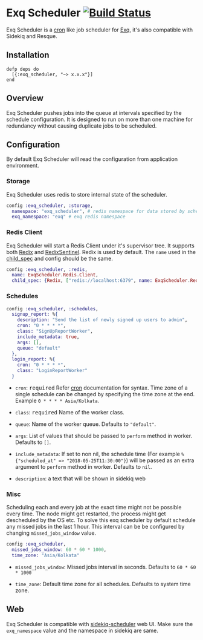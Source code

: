 # Exq Scheduler [![Build Status](https://travis-ci.org/activesphere/exq-scheduler.svg?branch=master)](https://travis-ci.org/activesphere/exq-scheduler)

Exq Scheduler is a [cron](https://en.wikipedia.org/wiki/Cron) like job scheduler for
[Exq](https://github.com/akira/exq), it's also compatible with Sidekiq
and Resque.

## Installation

```
defp deps do
  [{:exq_scheduler, "~> x.x.x"}]
end
```

## Overview

Exq Scheduler pushes jobs into the queue at intervals specified by the
schedule configuration. It is designed to run on more than one machine
for redundancy without causing duplicate jobs to be scheduled.

## Configuration

By default Exq Scheduler will read the configuration from application environment.

### Storage

Exq Scheduler uses redis to store internal state of the scheduler.

```elixir
config :exq_scheduler, :storage,
  namespace: "exq_scheduler", # redis namespace for data stored by scheduler
  exq_namespace: "exq" # exq redis namespace
```
### Redis Client

Exq Scheduler will start a Redis Client under it's supervisor tree. It
supports both [Redix](https://github.com/whatyouhide/redix) and
[RedixSentinel](https://github.com/ananthakumaran/redix_sentinel). Redix
is used by default. The `name` used in the
[child_spec](https://hexdocs.pm/elixir/Supervisor.html#module-child_spec-1)
and config should be the same.

```elixir
config :exq_scheduler, :redis,
  name: ExqScheduler.Redis.Client,
  child_spec: {Redix, ["redis://localhost:6379", name: ExqScheduler.Redis.Client]}
```

### Schedules

```elixir
config :exq_scheduler, :schedules,
  signup_report: %{
    description: "Send the list of newly signed up users to admin",
    cron: "0 * * * *",
    class: "SignUpReportWorker",
    include_metadata: true,
    args: [],
    queue: "default"
  },
  login_report: %{
    cron: "0 * * * *",
    class: "LoginReportWorker"
  }
```

* `cron`: <kbd>required</kbd> Refer
  [cron](https://en.wikipedia.org/wiki/Cron) documentation for
  syntax. Time zone of a single schedule can be changed by specifying
  the time zone at the end. Example `0 * * * * Asia/Kolkata`.

* `class`: <kbd>required</kbd> Name of the worker class.

* `queue`: Name of the worker queue. Defaults to `"default"`.

* `args`: List of values that should be passed to `perform` method in
  worker. Defaults to `[]`.

* `include_metadata`: If set to non nil, the schedule time (For
  example `%{"scheduled_at" => "2018-05-25T11:30:00"}`) will be passed
  as an extra argument to `perform` method in worker. Defaults to
  `nil`.

* `description`: a text that will be shown in sidekiq web

### Misc

Scheduling each and every job at the exact time might not be possible
every time. The node might get restarted, the process might get
descheduled by the OS etc. To solve this exq scheduler by default
schedule any missed jobs in the last 1 hour. This interval can be
be configured by changing `missed_jobs_window` value.

```elixir
config :exq_scheduler,
  missed_jobs_window: 60 * 60 * 1000,
  time_zone: "Asia/Kolkata"
```

* `missed_jobs_window`: Missed jobs interval in seconds. Defaults to
  `60 * 60 * 1000`

* `time_zone`: Default time zone for all schedules. Defaults to system
  time zone.

## Web

Exq Scheduler is compatible with
[sidekiq-scheduler](https://github.com/moove-it/sidekiq-scheduler#sidekiq-web-integration)
web UI. Make sure the `exq_namespace` value and the namespace in
sidekiq are same.
